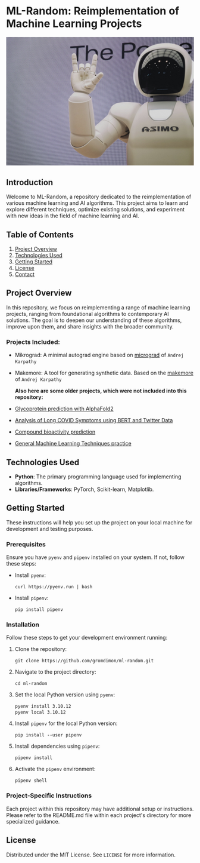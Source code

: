 # ML-Random: Reimplementation of Machine Learning Projects

![Photo by <a href="https://unsplash.com/@possessedphotography?utm_content=creditCopyText&utm_medium=referral&utm_source=unsplash">Possessed Photography</a> on <a href="https://unsplash.com/photos/asimo-robot-doing-handsign-g29arbbvPjo?utm_content=creditCopyText&utm_medium=referral&utm_source=unsplash">Unsplash</a>](assets/header.jpg)


## Introduction

Welcome to ML-Random, a repository dedicated to the reimplementation of various machine learning and AI algorithms. This project aims to learn and explore different techniques, optimize existing solutions, and experiment with new ideas in the field of machine learning and AI.


## Table of Contents
1. [Project Overview](#project-overview)
2. [Technologies Used](#technologies-used)
3. [Getting Started](#getting-started)
4. [License](#license)
5. [Contact](#contact)


## Project Overview

In this repository, we focus on reimplementing a range of machine learning projects, ranging from foundational algorithms to contemporary AI solutions. The goal is to deepen our understanding of these algorithms, improve upon them, and share insights with the broader community.

### Projects Included:
- Mikrograd: A minimal autograd engine based on [micrograd](https://github.com/karpathy/micrograd) of `Andrej Karpathy`
- Makemore: A tool for generating synthetic data. Based on the [makemore](https://github.com/karpathy/makemore/tree/master) of `Andrej Karpathy`

  **Also here are some older projects, which were not included into this repository:**
- [Glycoprotein prediction with AlphaFold2](https://github.com/gromdimon/AlphaFold_Glycoprotein)
- [Analysis of Long COVID Symptoms using BERT and Twitter Data](https://github.com/gromdimon/LongCovid)
- [Compound bioactivity prediction](https://github.com/gromdimon/Bioactivity_prediction_project)
- [General Machine Learning Techniques practice](https://github.com/gromdimon/Training--Projects)


## Technologies Used

- **Python**: The primary programming language used for implementing algorithms.
- **Libraries/Frameworks**: PyTorch, Scikit-learn, Matplotlib.


## Getting Started

These instructions will help you set up the project on your local machine for development and testing purposes.

### Prerequisites

Ensure you have `pyenv` and `pipenv` installed on your system. If not, follow these steps:

- Install `pyenv`:
  ```
  curl https://pyenv.run | bash
  ```

- Install `pipenv`:
  ```
  pip install pipenv
  ```

### Installation

Follow these steps to get your development environment running:

1. Clone the repository:
   ```
   git clone https://github.com/gromdimon/ml-random.git
   ```

2. Navigate to the project directory:
   ```
   cd ml-random
   ```

3. Set the local Python version using `pyenv`:
   ```
   pyenv install 3.10.12
   pyenv local 3.10.12
   ```

4. Install `pipenv` for the local Python version:
   ```
   pip install --user pipenv
   ```

5. Install dependencies using `pipenv`:
   ```
   pipenv install
   ```

6. Activate the `pipenv` environment:
   ```
   pipenv shell
   ```

### Project-Specific Instructions

Each project within this repository may have additional setup or instructions. Please refer to the README.md file within each project's directory for more specialized guidance.


## License

Distributed under the MIT License. See `LICENSE` for more information.
